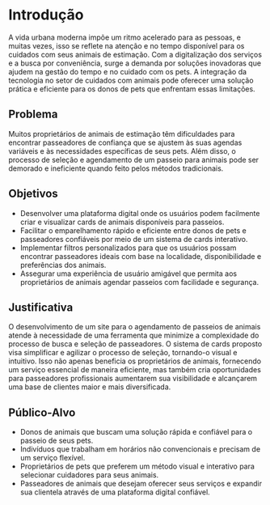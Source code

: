 # Introdução

A vida urbana moderna impõe um ritmo acelerado para as pessoas, e muitas vezes, isso se reflete na atenção e no tempo disponível para os cuidados com seus animais de estimação. Com a digitalização dos serviços e a busca por conveniência, surge a demanda por soluções inovadoras que ajudem na gestão do tempo e no cuidado com os pets. A integração da tecnologia no setor de cuidados com animais pode oferecer uma solução prática e eficiente para os donos de pets que enfrentam essas limitações.

## Problema
Muitos proprietários de animais de estimação têm dificuldades para encontrar passeadores de confiança que se ajustem às suas agendas variáveis e às necessidades específicas de seus pets. Além disso, o processo de seleção e agendamento de um passeio para animais pode ser demorado e ineficiente quando feito pelos métodos tradicionais.

## Objetivos
- Desenvolver uma plataforma digital onde os usuários podem facilmente criar e visualizar cards de animais disponíveis para passeios.
- Facilitar o emparelhamento rápido e eficiente entre donos de pets e passeadores confiáveis por meio de um sistema de cards interativo.
- Implementar filtros personalizados para que os usuários possam encontrar passeadores ideais com base na localidade, disponibilidade e preferências dos animais.
- Assegurar uma experiência de usuário amigável que permita aos proprietários de animais agendar passeios com facilidade e segurança.


## Justificativa

O desenvolvimento de um site para o agendamento de passeios de animais atende à necessidade de uma ferramenta que minimize a complexidade do processo de busca e seleção de passeadores. O sistema de cards proposto visa simplificar e agilizar o processo de seleção, tornando-o visual e intuitivo. Isso não apenas beneficia os proprietários de animais, fornecendo um serviço essencial de maneira eficiente, mas também cria oportunidades para passeadores profissionais aumentarem sua visibilidade e alcançarem uma base de clientes maior e mais diversificada.

## Público-Alvo

- Donos de animais que buscam uma solução rápida e confiável para o passeio de seus pets. 
- Indivíduos que trabalham em horários não convencionais e precisam de um serviço flexível.
- Proprietários de pets que preferem um método visual e interativo para selecionar cuidadores para seus animais.
- Passeadores de animais que desejam oferecer seus serviços e expandir sua clientela através de uma plataforma digital confiável.
